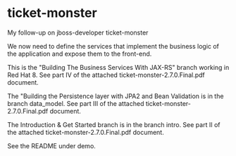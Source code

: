 # ticket-monster
My follow-up on jboss-developer ticket-monster

We now need to define the services that implement the business logic of the application and expose them to the front-end. 

This is the "Building The Business Services With JAX-RS" branch working in Red Hat 8. See part IV of the attached ticket-monster-2.7.0.Final.pdf document.

The "Building the Persistence layer with JPA2 and Bean Validation is in the branch data_model. See part III of the attached ticket-monster-2.7.0.Final.pdf document.

The Introduction & Get Started branch is in the branch intro. See part II of the attached ticket-monster-2.7.0.Final.pdf document.

See the README under demo.
